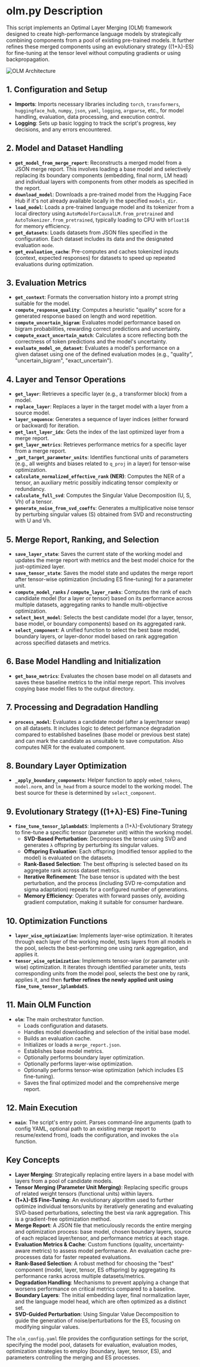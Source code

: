 # olm.py Description

This script implements an Optimal Layer Merging (OLM) framework designed to create high-performance language models by strategically combining components from a pool of existing pre-trained models. It further refines these merged components using an evolutionary strategy ((1+λ)-ES) for fine-tuning at the tensor level without computing gradients or using backpropagation.

![OLM Architecture](olm.png)

## 1. Configuration and Setup

-   **Imports**: Imports necessary libraries including `torch`, `transformers`, `huggingface_hub`, `numpy`, `json`, `yaml`, `logging`, `argparse`, etc., for model handling, evaluation, data processing, and execution control.
-   **Logging**: Sets up basic logging to track the script's progress, key decisions, and any errors encountered.

## 2. Model and Dataset Handling

-   **`get_model_from_merge_report`**: Reconstructs a merged model from a JSON merge report. This involves loading a base model and selectively replacing its boundary components (embedding, final norm, LM head) and individual layers with components from other models as specified in the report.
-   **`download_model`**: Downloads a pre-trained model from the Hugging Face Hub if it's not already available locally in the specified `models_dir`.
-   **`load_model`**: Loads a pre-trained language model and its tokenizer from a local directory using `AutoModelForCausalLM.from_pretrained` and `AutoTokenizer.from_pretrained`, typically loading to CPU with `bfloat16` for memory efficiency.
-   **`get_datasets`**: Loads datasets from JSON files specified in the configuration. Each dataset includes its data and the designated evaluation `mode`.
-   **`get_evaluation_cache`**: Pre-computes and caches tokenized inputs (context, expected responses) for datasets to speed up repeated evaluations during optimization.

## 3. Evaluation Metrics

-   **`get_context`**: Formats the conversation history into a prompt string suitable for the model.
-   **`compute_response_quality`**: Computes a heuristic "quality" score for a generated response based on length and word repetition.
-   **`compute_uncertain_bigram`**: Evaluates model performance based on bigram probabilities, rewarding correct predictions and uncertainty.
-   **`compute_exact_uncertain_match`**: Calculates a score reflecting both the correctness of token predictions and the model's uncertainty.
-   **`evaluate_model_on_dataset`**: Evaluates a model's performance on a given dataset using one of the defined evaluation modes (e.g., "quality", "uncertain_bigram", "exact_uncertain").

## 4. Layer and Tensor Operations

-   **`get_layer`**: Retrieves a specific layer (e.g., a transformer block) from a model.
-   **`replace_layer`**: Replaces a layer in the target model with a layer from a source model.
-   **`layer_sequence`**: Generates a sequence of layer indices (either forward or backward) for iteration.
-   **`get_last_layer_idx`**: Gets the index of the last optimized layer from a merge report.
-   **`get_layer_metrics`**: Retrieves performance metrics for a specific layer from a merge report.
-   **`_get_target_parameter_units`**: Identifies functional units of parameters (e.g., all weights and biases related to `q_proj` in a layer) for tensor-wise optimization.
-   **`calculate_normalized_effective_rank` (NER)**: Computes the NER of a tensor, an auxiliary metric possibly indicating tensor complexity or redundancy.
-   **`calculate_full_svd`**: Computes the Singular Value Decomposition (U, S, Vh) of a tensor.
-   **`generate_noise_from_svd_coeffs`**: Generates a multiplicative noise tensor by perturbing singular values (S) obtained from SVD and reconstructing with U and Vh.

## 5. Merge Report, Ranking, and Selection

-   **`save_layer_state`**: Saves the current state of the working model and updates the merge report with metrics and the best model choice for the just-optimized layer.
-   **`save_tensor_state`**: Saves the model state and updates the merge report after tensor-wise optimization (including ES fine-tuning) for a parameter unit.
-   **`compute_model_ranks` / `compute_layer_ranks`**: Computes the rank of each candidate model (for a layer or tensor) based on its performance across multiple datasets, aggregating ranks to handle multi-objective optimization.
-   **`select_best_model`**: Selects the best candidate model (for a layer, tensor, base model, or boundary components) based on its aggregated rank.
-   **`select_component`**: A unified function to select the best base model, boundary layers, or layer-donor model based on rank aggregation across specified datasets and metrics.

## 6. Base Model Handling and Initialization

-   **`get_base_metrics`**: Evaluates the chosen base model on all datasets and saves these baseline metrics to the initial merge report. This involves copying base model files to the output directory.

## 7. Processing and Degradation Handling

-   **`process_model`**: Evaluates a candidate model (after a layer/tensor swap) on all datasets. It includes logic to detect performance degradation compared to established baselines (base model or previous best state) and can mark the candidate as unsuitable to save computation. Also computes NER for the evaluated component.

## 8. Boundary Layer Optimization

-   **`_apply_boundary_components`**: Helper function to apply `embed_tokens`, `model.norm`, and `lm_head` from a source model to the working model. The best source for these is determined by `select_component`.

## 9. Evolutionary Strategy ((1+λ)-ES) Fine-Tuning

-   **`fine_tune_tensor_1plambdaES`**: Implements a (1+λ)-Evolutionary Strategy to fine-tune a specific tensor (parameter unit) within the working model.
    -   **SVD-Based Perturbation**: Decomposes the tensor using SVD and generates `λ` offspring by perturbing its singular values.
    -   **Offspring Evaluation**: Each offspring (modified tensor applied to the model) is evaluated on the datasets.
    -   **Rank-Based Selection**: The best offspring is selected based on its aggregate rank across dataset metrics.
    -   **Iterative Refinement**: The base tensor is updated with the best perturbation, and the process (including SVD re-computation and sigma adaptation) repeats for a configured number of generations.
    -   **Memory Efficiency**: Operates with forward passes only, avoiding gradient computation, making it suitable for consumer hardware.

## 10. Optimization Functions

-   **`layer_wise_optimization`**: Implements layer-wise optimization. It iterates through each layer of the working model, tests layers from all models in the pool, selects the best-performing one using rank aggregation, and applies it.
-   **`tensor_wise_optimization`**: Implements tensor-wise (or parameter unit-wise) optimization. It iterates through identified parameter units, tests corresponding units from the model pool, selects the best one by rank, applies it, and then **further refines the newly applied unit using `fine_tune_tensor_1plambdaES`**.

## 11. Main OLM Function

-   **`olm`**: The main orchestrator function.
    -   Loads configuration and datasets.
    -   Handles model downloading and selection of the initial base model.
    -   Builds an evaluation cache.
    -   Initializes or loads a `merge_report.json`.
    -   Establishes base model metrics.
    -   Optionally performs boundary layer optimization.
    -   Optionally performs layer-wise optimization.
    -   Optionally performs tensor-wise optimization (which includes ES fine-tuning).
    -   Saves the final optimized model and the comprehensive merge report.

## 12. Main Execution

-   **`main`**: The script's entry point. Parses command-line arguments (path to config YAML, optional path to an existing merge report to resume/extend from), loads the configuration, and invokes the `olm` function.

## Key Concepts

-   **Layer Merging**: Strategically replacing entire layers in a base model with layers from a pool of candidate models.
-   **Tensor Merging (Parameter Unit Merging)**: Replacing specific groups of related weight tensors (functional units) within layers.
-   **(1+λ)-ES Fine-Tuning**: An evolutionary algorithm used to further optimize individual tensors/units by iteratively generating and evaluating SVD-based perturbations, selecting the best via rank aggregation. This is a gradient-free optimization method.
-   **Merge Report**: A JSON file that meticulously records the entire merging and optimization process: base model, chosen boundary layers, source of each replaced layer/tensor, and performance metrics at each stage.
-   **Evaluation Metrics & Cache**: Custom functions (quality, uncertainty-aware metrics) to assess model performance. An evaluation cache pre-processes data for faster repeated evaluations.
-   **Rank-Based Selection**: A robust method for choosing the "best" component (model, layer, tensor, ES offspring) by aggregating its performance ranks across multiple datasets/metrics.
-   **Degradation Handling**: Mechanisms to prevent applying a change that worsens performance on critical metrics compared to a baseline.
-   **Boundary Layers**: The initial embedding layer, final normalization layer, and the language model head, which are often optimized as a distinct set.
-   **SVD-Guided Perturbation**: Using Singular Value Decomposition to guide the generation of noise/perturbations for the ES, focusing on modifying singular values.

The `olm_config.yaml` file provides the configuration settings for the script, specifying the model pool, datasets for evaluation, evaluation modes, optimization strategies to employ (boundary, layer, tensor, ES), and parameters controlling the merging and ES processes.
